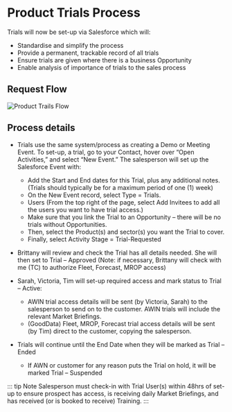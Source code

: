 # Product Trials Process

Trials will now be set-up via Salesforce which will:

- Standardise and simplify the process
- Provide a permanent, trackable record of all trials
- Ensure trials are given where there is a business Opportunity
- Enable analysis of importance of trials to the sales process

## Request Flow

![Product Trails Flow](/media/Product_trials_flow.png)

## Process details

- Trials use the same system/process as creating a Demo or Meeting Event. To set-up, a trial, go to your Contact, hover over “Open Activities,” and select “New Event.” The salesperson will set up the Salesforce Event with:

  - Add the Start and End dates for this Trial, plus any additional notes. (Trials should typically be for a maximum period of one (1) week)
  - On the New Event record, select Type = Trials.
  - Users (From the top right of the page, select Add Invitees to add all the users you want to have trial access.)
  - Make sure that you link the Trial to an Opportunity – there will be no trials without Opportunities.
  - Then, select the Product(s) and sector(s) you want the Trial to cover.
  - Finally, select Activity Stage = Trial-Requested

- Brittany will review and check the Trial has all details needed. She will then set to Trial – Approved (Note: if necessary, Brittany will check with me (TC) to authorize Fleet, Forecast, MROP access)

- Sarah, Victoria, Tim will set-up required access and mark status to Trial – Active:

  - AWIN trial access details will be sent (by Victoria, Sarah) to the salesperson to send on to the customer. AWIN trials will include the relevant Market Briefings.
  - (GoodData) Fleet, MROP, Forecast trial access details will be sent (by Tim) direct to the customer, copying the salesperson.

- Trials will continue until the End Date when they will be marked as Trial – Ended

  - If AWN or customer for any reason puts the Trial on hold, it will be marked Trial – Suspended

::: tip Note
Salesperson must check-in with Trial User(s) within 48hrs of set-up to ensure prospect has access, is receiving daily Market Briefings, and has received (or is booked to receive) Training.
:::
